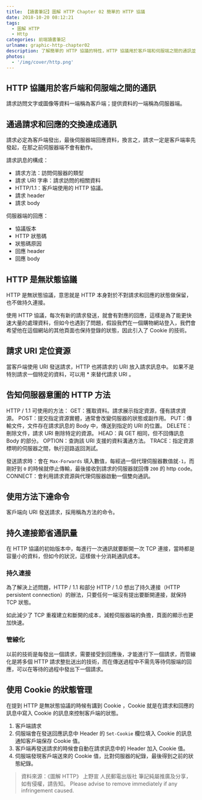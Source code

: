 ```yaml
---
title: 【讀書筆記】圖解 HTTP Chapter 02 簡單的 HTTP 協議
date: 2018-10-20 08:12:21
tags:
  - 圖解 HTTP
  - Http
categories: 前端讀書筆記
urlname: graphic-http-chapter02
description: 了解簡單的 HTTP 協議的特性，HTTP 協議用於客戶端和伺服端之間的通訊並通過請求和回應的交換達成通訊。
photos:
  - '/img/cover/http.png'
---
```


<!--more-->

## HTTP 協議用於客戶端和伺服端之間的通訊

請求訪問文字或圖像等資料一端稱為客戶端；提供資料的一端稱為伺服器端。

## 通過請求和回應的交換達成通訊

請求必定為客戶端發出，最後伺服器端回應資料，換言之，請求一定是客戶端率先發起，在那之前伺服器端不會有動作。

請求訊息的構成：

- 請求方法：訪問伺服器的類型
- 請求 URI 字串：請求訪問的相關資料
- HTTP/1.1：客戶端使用的 HTTP 協議。
- 請求 header
- 請求 body

伺服器端的回應：

- 協議版本
- HTTP 狀態碼
- 狀態碼原因
- 回應 header
- 回應 body

## HTTP 是無狀態協議

HTTP 是無狀態協議，意思就是 HTTP 本身對於不對請求和回應的狀態做保留，也不做持久連接。

使用 HTTP 協議，每次有新的請求發送，就會有對應的回應，這樣是為了能更快速大量的處理資料，但如今也遇到了問題，假設我們在一個購物網站登入，我們會希望他在這個網站的其他頁面也保持登錄的狀態，因此引入了 Cookie 的技術。

## 請求 URI 定位資源

當客戶端使用 URI 發送請求，HTTP 也將請求的 URI 放入請求訊息中。
如果不是特別請求一個特定的資料，可以用 \* 來替代請求 URI 。

## 告知伺服器意圖的 HTTP 方法

HTTP / 1.1 可使用的方法：
GET：獲取資料。請求展示指定資源，僅有請求資源。
POST：提交指定資源實體，通常會改變伺服器的狀態或副作用。
PUT：傳輸文件，文件存在請求訊息的 Body 中，傳送到指定的 URI 的位置。
DELETE：刪除文件，請求 URI 刪除特定的資源。
HEAD：與 GET 相同，但不回傳訊息 Body 的部分。
OPTION：查詢該 URI 支援的資料溝通方法。
TRACE：指定資源標明的伺服器之間，執行迴路返回測試。

發送請求時：會在 `Max-Forwards` 填入數值，每經過一個代理伺服器數值就`-1`，而剛好到 `0` 的時候就停止傳輸，最後接收到請求的伺服器就回傳 `200` 的 http code。
CONNECT：會利用請求資源與代理伺服器啟動一個雙向通訊。

## 使用方法下達命令

客戶端向 URI 發送請求，採用稱為方法的命令。

## 持久連接節省通訊量

在 HTTP 協議的初始版本中，每進行一次通訊就要斷開一次 TCP 連接，當時都是容量小的資料，但如今的狀況，這樣做十分消耗通訊成本。

### 持久連接

為了解決上述問題，HTTP / 1.1 和部分 HTTP / 1.0 想出了持久連接（HTTP persistent connection）的辦法，只要任何一端沒有提出要斷開連接，就保持 TCP 狀態。

如此減少了 TCP 重複建立和斷開的成本，減輕伺服器端的負擔，頁面的顯示也更加快速。

### 管線化

以前的技術是每發出一個請求，需要接受到回應後，才能進行下一個請求，而管線化是將多個 HTTP 請求整批送出的技術，而在傳送過程中不需先等待伺服端的回應，可以在等待的過程中發出下一個請求。

## 使用 Cookie 的狀態管理

在提到 HTTP 是無狀態協議的時候有講到 Cookie ，Cookie 就是在請求和回應的訊息中寫入 Cookie 的訊息來控制客戶端的狀態。

1. 客戶端請求
2. 伺服端會在發送回應訊息中 Header 的 `Set-Cookie` 欄位填入 Cookie 的訊息通知客戶端保存 Cookie 值。
3. 客戶端再發送請求的時候會自動在請求訊息中的 Header 加入 Cookie 值。
4. 伺服端發現客戶端送來的 Cookie 值，比對伺服器的紀錄，最後得到之前的狀態紀錄。

> 資料來源：《圖解 HTTP》 上野宣 人民郵電出版社
> 筆記純屬推廣及分享，如有侵權，請告知。
> Please advise to remove immediately if any infringement caused.
